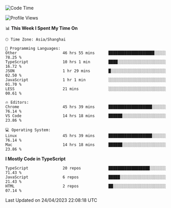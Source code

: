 <!--START_SECTION:waka-->
![Code Time](http://img.shields.io/badge/Code%20Time-4%2C335%20hrs%207%20mins-blue)

![Profile Views](http://img.shields.io/badge/Profile%20Views-0-blue)

📊 **This Week I Spent My Time On** 

```text
🕑︎ Time Zone: Asia/Shanghai

💬 Programming Languages: 
Other                    46 hrs 55 mins      ████████████████████░░░░░   78.25 % 
TypeScript               10 hrs 1 min        ████░░░░░░░░░░░░░░░░░░░░░   16.72 % 
JSON                     1 hr 29 mins        █░░░░░░░░░░░░░░░░░░░░░░░░   02.50 % 
JavaScript               1 hr 1 min          ░░░░░░░░░░░░░░░░░░░░░░░░░   01.70 % 
LESS                     21 mins             ░░░░░░░░░░░░░░░░░░░░░░░░░   00.61 % 

🔥 Editors: 
Chrome                   45 hrs 39 mins      ███████████████████░░░░░░   76.14 % 
VS Code                  14 hrs 18 mins      ██████░░░░░░░░░░░░░░░░░░░   23.86 % 

💻 Operating System: 
Linux                    45 hrs 39 mins      ███████████████████░░░░░░   76.14 % 
Mac                      14 hrs 18 mins      ██████░░░░░░░░░░░░░░░░░░░   23.86 % 
```

**I Mostly Code in TypeScript** 

```text
TypeScript               20 repos            ██████████████████░░░░░░░   71.43 % 
JavaScript               6 repos             █████░░░░░░░░░░░░░░░░░░░░   21.43 % 
HTML                     2 repos             ██░░░░░░░░░░░░░░░░░░░░░░░   07.14 % 
```




 Last Updated on 24/04/2023 22:08:18 UTC
<!--END_SECTION:waka-->
